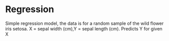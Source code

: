 # Regression
Simple regression model, the data is for a random sample of the wild flower iris setosa.
X = sepal width (cm),Y = sepal length (cm).
Predicts Y for given X

